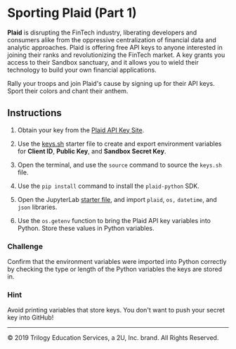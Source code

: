 # Sporting Plaid (Part 1)

**Plaid** is disrupting the FinTech industry, liberating developers and consumers alike from the oppressive centralization of financial data and analytic approaches. Plaid is offering free API keys to anyone interested in joining their ranks and revolutionizing the FinTech market. A key grants you access to their Sandbox sanctuary, and it allows you to wield their technology to build your own financial applications.

Rally your troops and join Plaid's cause by signing up for their API keys. Sport their colors and chant their anthem.

## Instructions

1. Obtain your key from the [Plaid API Key Site](https://dashboard.plaid.com/account/keys).

2. Use the [keys.sh](Unsolved/Core/keys.sh) starter file to create and export environment variables for **Client ID**, **Public Key**, and **Sandbox Secret Key**.

3. Open the terminal, and use the `source` command to source the `keys.sh` file.

4. Use the `pip install` command to install the `plaid-python` SDK.

5. Open the JupyterLab [starter file](Unsolved/Core/sporting_plaid.ipynb), and import `plaid`, `os,` `datetime`, and `json` libraries.

6. Use the `os.getenv` function to bring the Plaid API key variables into Python. Store these values in Python variables.

### Challenge

Confirm that the environment variables were imported into Python correctly by checking the type or length of the Python variables the keys are stored in.

### Hint

Avoid printing variables that store keys. You don't want to push your secret key into GitHub!

---

© 2019 Trilogy Education Services, a 2U, Inc. brand. All Rights Reserved.

